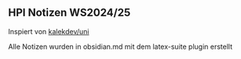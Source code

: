 ## HPI Notizen WS2024/25

Inspiert von [kalekdev/uni](https://github.com/kalekdev/uni)

Alle Notizen wurden in obsidian.md mit dem latex-suite plugin erstellt